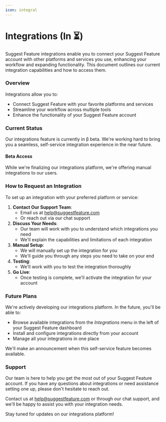 ```yaml
---
icon: integral
---
```


# Integrations (In ⏳)

Suggest Feature integrations enable you to connect your Suggest Feature account with other platforms and services you use, enhancing your workflow and expanding functionality. This document outlines our current integration capabilities and how to access them.

### Overview

Integrations allow you to:

* Connect Suggest Feature with your favorite platforms and services
* Streamline your workflow across multiple tools
* Enhance the functionality of your Suggest Feature account

### Current Status

Our integrations feature is currently in β beta. We're working hard to bring you a seamless, self-service integration experience in the near future.

#### Beta Access

While we're finalizing our integrations platform, we're offering manual integrations to our users.

### How to Request an Integration

To set up an integration with your preferred platform or service:

1. **Contact Our Support Team**:
   * Email us at help@suggestfeature.com
   * Or reach out via our chat support
2. **Discuss Your Needs**:
   * Our team will work with you to understand which integrations you need
   * We'll explain the capabilities and limitations of each integration
3. **Manual Setup**:
   * We will manually set up the integration for you
   * We'll guide you through any steps you need to take on your end
4. **Testing**:
   * We'll work with you to test the integration thoroughly
5. **Go Live**:
   * Once testing is complete, we'll activate the integration for your account

### Future Plans

We're actively developing our integrations platform. In the future, you'll be able to:

* Browse available integrations from the _Integrations_ menu in the left of your Suggest Feature dashboard
* Install and configure integrations directly from your account
* Manage all your integrations in one place

We'll make an announcement when this self-service feature becomes available.

### Support

Our team is here to help you get the most out of your Suggest Feature account. If you have any questions about integrations or need assistance setting one up, please don't hesitate to reach out.

Contact us at help@suggestfeature.com or through our chat support, and we'll be happy to assist you with your integration needs.

Stay tuned for updates on our integrations platform!

